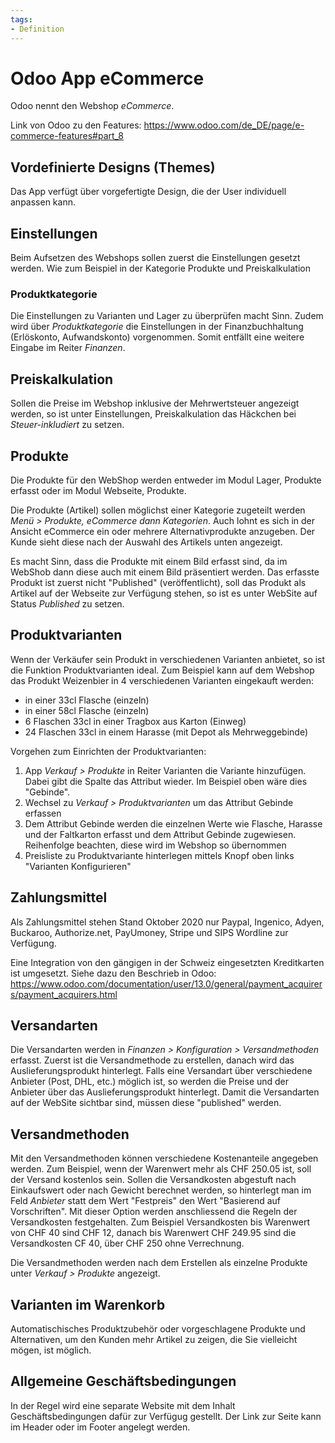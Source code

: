 ```yaml
---
tags:
- Definition
---
```

# Odoo App eCommerce

Odoo nennt den Webshop *eCommerce*.

Link von Odoo zu den Features: <https://www.odoo.com/de_DE/page/e-commerce-features#part_8>

## Vordefinierte Designs (Themes)

Das App verfügt über vorgefertigte Design, die der User individuell anpassen kann.

## Einstellungen 

Beim Aufsetzen des Webshops sollen zuerst die Einstellungen gesetzt werden. Wie zum Beispiel in der Kategorie Produkte und Preiskalkulation

### Produktkategorie

Die Einstellungen zu Varianten und Lager zu überprüfen macht Sinn.
Zudem wird über *Produktkategorie* die Einstellungen in der Finanzbuchhaltung (Erlöskonto, Aufwandskonto) vorgenommen. Somit entfällt eine weitere Eingabe im Reiter *Finanzen*. 

## Preiskalkulation

Sollen die Preise im Webshop inklusive der Mehrwertsteuer angezeigt werden, so ist unter Einstellungen, Preiskalkulation das Häckchen bei *Steuer-inkludiert* zu setzen.

## Produkte

Die Produkte für den WebShop werden entweder im Modul Lager, Produkte erfasst oder im Modul Webseite, Produkte. 

Die Produkte (Artikel) sollen möglichst einer Kategorie zugeteilt werden *Menü > Produkte, eCommerce dann Kategorien*. Auch lohnt es sich in der Ansicht eCommerce ein oder mehrere Alternativprodukte anzugeben. Der Kunde sieht diese nach der Auswahl des Artikels unten  angezeigt. 

Es macht Sinn, dass die Produkte mit einem Bild erfasst sind, da im WebShob dann diese auch mit einem Bild präsentiert werden. Das erfasste Produkt ist zuerst nicht "Published" (veröffentlicht), soll das Produkt als Artikel auf der Webseite zur Verfügung stehen, so ist es unter WebSite auf Status *Published* zu setzen.

## Produktvarianten

Wenn der Verkäufer sein Produkt in verschiedenen Varianten anbietet, so ist die Funktion Produktvarianten ideal. Zum Beispiel kann auf dem Webshop das Produkt Weizenbier in 4 verschiedenen Varianten eingekauft werden:
- in einer 33cl Flasche (einzeln)
- in einer 58cl Flasche (einzeln)
- 6 Flaschen 33cl in einer Tragbox aus Karton (Einweg)
- 24 Flaschen 33cl in einem Harasse (mit Depot als Mehrweggebinde)

Vorgehen zum Einrichten der Produktvarianten:
1. App *Verkauf > Produkte* in Reiter Varianten die Variante hinzufügen. Dabei gibt die Spalte das Attribut wieder. Im Beispiel oben wäre dies "Gebinde".  
2. Wechsel zu *Verkauf > Produktvarianten* um das Attribut Gebinde erfassen
3. Dem Attribut Gebinde werden die einzelnen Werte wie  Flasche, Harasse und der Faltkarton erfasst und dem Attribut Gebinde zugewiesen. Reihenfolge beachten, diese wird im Webshop so übernommen
4. Preisliste zu Produktvariante hinterlegen mittels Knopf oben links "Varianten Konfigurieren"  

## Zahlungsmittel

Als Zahlungsmittel stehen Stand Oktober 2020 nur Paypal, Ingenico, Adyen, Buckaroo, Authorize.net, PayUmoney, Stripe und SIPS Wordline zur Verfügung. 

Eine Integration von den gängigen in der Schweiz eingesetzten Kreditkarten ist umgesetzt. Siehe dazu den Beschrieb in Odoo: https://www.odoo.com/documentation/user/13.0/general/payment_acquirers/payment_acquirers.html

## Versandarten

Die Versandarten werden in *Finanzen > Konfiguration > Versandmethoden* erfasst. Zuerst ist die Versandmethode zu erstellen, danach wird das Auslieferungsprodukt hinterlegt. 
Falls eine Versandart über verschiedene Anbieter (Post, DHL, etc.) möglich ist, so werden die Preise und der Anbieter über das Auslieferungsprodukt hinterlegt.
Damit die Versandarten auf der WebSite sichtbar sind, müssen diese "published" werden.

## Versandmethoden

Mit den Versandmethoden können verschiedene Kostenanteile angegeben werden.
Zum Beispiel, wenn der Warenwert mehr als CHF 250.05 ist, soll der Versand kostenlos sein.
Sollen die Versandkosten abgestuft nach Einkaufswert oder nach Gewicht berechnet werden, so hinterlegt man im Feld *Anbieter* statt dem Wert "Festpreis" den Wert "Basierend auf Vorschriften". Mit dieser Option werden anschliessend die Regeln der Versandkosten festgehalten. Zum Beispiel Versandkosten bis Warenwert von CHF 40 sind CHF 12, danach bis Warenwert CHF 249.95 sind die Versandkosten CF 40, über CHF 250 ohne Verrechnung.

Die Versandmethoden werden nach dem Erstellen als einzelne Produkte unter *Verkauf > Produkte* angezeigt.

## Varianten im Warenkorb

Automatischisches Produktzubehör oder vorgeschlagene Produkte und Alternativen, um den Kunden mehr Artikel zu zeigen, die Sie vielleicht mögen, ist möglich.

## Allgemeine Geschäftsbedingungen

In der Regel wird eine separate Website mit dem Inhalt Geschäftsbedingungen dafür zur Verfügug gestellt. Der Link zur Seite kann im Header oder im Footer angelegt werden.

